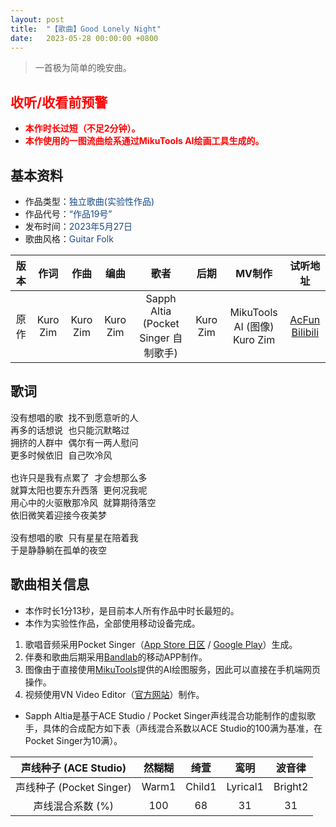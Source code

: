 ```yaml
---
layout: post
title:  "【歌曲】Good Lonely Night"
date:   2023-05-28 00:00:00 +0800
---
```


>  一首极为简单的晚安曲。

## <font color="#ff0000">收听/收看前预警</font>

* <font color="#ff0000"><b>本作时长过短（不足2分钟）。</b></font>
* <font color="#ff0000"><b>本作使用的一图流曲绘系通过MikuTools AI绘画工具生成的。</b></font>

## 基本资料
* 作品类型：<font color="#194987">独立歌曲(实验性作品)</font>
* 作品代号：<font color="#194987">“作品19号”</font>
* 发布时间：<font color="#194987">2023年5月27日</font>
* 歌曲风格：<font color="#194987">Guitar Folk</font>

| 版本 | 作词 | 作曲 | 编曲 | 歌者 | 后期 | MV制作 | 试听地址 |
| :--: | :--: | :--: | :--: | :--: | :--: | :--: | :--: | 
| 原作 | Kuro Zim | Kuro Zim | Kuro Zim | Sapph Altia (Pocket Singer 自制歌手) | Kuro Zim | MikuTools AI (图像)<br>Kuro Zim | [AcFun](https://www.acfun.cn/v/ac41459516)<br>[Bilibili](https://www.bilibili.com/video/BV1hd4y1f72M/) |

## 歌词

<pre>
没有想唱的歌 找不到愿意听的人
再多的话想说 也只能沉默略过
拥挤的人群中 偶尔有一两人慰问
更多时候依旧 自己吹冷风

也许只是我有点累了 才会想那么多
就算太阳也要东升西落 更何况我呢
用心中的火驱散那冷风 就算期待落空
依旧微笑着迎接今夜美梦

没有想唱的歌 只有星星在陪着我
于是静静躺在孤单的夜空
</pre>

## 歌曲相关信息

* 本作时长1分13秒，是目前本人所有作品中时长最短的。
* 本作为实验性作品，全部使用移动设备完成。
1. 歌唱音频采用Pocket Singer（[App Store 日区](https://apps.apple.com/jp/app/pocket-singer-%E3%83%9E%E3%82%A4%E3%82%AA%E3%83%AA%E3%82%AD%E3%83%A3%E3%83%A9-%E6%AD%8C%E3%81%88%E3%81%BE%E3%81%99/id1665512424) / [Google Play](https://play.google.com/store/apps/details?id=com.accidental.ocsinger&pli=1)）生成。
2. 伴奏和歌曲后期采用[Bandlab](https://www.bandlab.com/)的移动APP制作。
3. 图像由于直接使用[MikuTools](https://tools.miku.ac/)提供的AI绘图服务，因此可以直接在手机端网页操作。
4. 视频使用VN Video Editor（[官方网站](https://www.vlognow.me/)）制作。
* Sapph Altia是基于ACE Studio / Pocket Singer声线混合功能制作的虚拟歌手，具体的合成配方如下表（声线混合系数以ACE Studio的100满为基准，在Pocket Singer为10满）。

| 声线种子 (ACE Studio) | 然糊糊 | 绮萱 | 鸾明 | 波音律 |
| :--: | :--: | :--: | :--: | :--: |
| 声线种子 (Pocket Singer) | Warm1 | Child1 | Lyrical1 | Bright2 |
| 声线混合系数 (%) | 100 | 68 | 31 | 31 |
